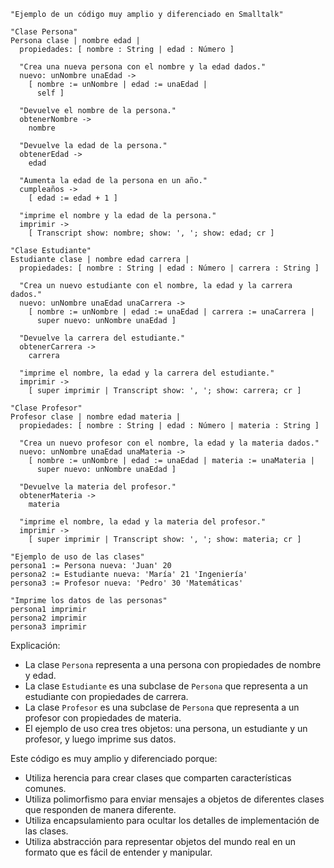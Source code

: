 ```smalltalk
"Ejemplo de un código muy amplio y diferenciado en Smalltalk"

"Clase Persona"
Persona clase | nombre edad |
  propiedades: [ nombre : String | edad : Número ]

  "Crea una nueva persona con el nombre y la edad dados."
  nuevo: unNombre unaEdad ->
    [ nombre := unNombre | edad := unaEdad |
      self ]

  "Devuelve el nombre de la persona."
  obtenerNombre ->
    nombre

  "Devuelve la edad de la persona."
  obtenerEdad ->
    edad

  "Aumenta la edad de la persona en un año."
  cumpleaños ->
    [ edad := edad + 1 ]

  "imprime el nombre y la edad de la persona."
  imprimir ->
    [ Transcript show: nombre; show: ', '; show: edad; cr ]

"Clase Estudiante"
Estudiante clase | nombre edad carrera |
  propiedades: [ nombre : String | edad : Número | carrera : String ]

  "Crea un nuevo estudiante con el nombre, la edad y la carrera dados."
  nuevo: unNombre unaEdad unaCarrera ->
    [ nombre := unNombre | edad := unaEdad | carrera := unaCarrera |
      super nuevo: unNombre unaEdad ]

  "Devuelve la carrera del estudiante."
  obtenerCarrera ->
    carrera

  "imprime el nombre, la edad y la carrera del estudiante."
  imprimir ->
    [ super imprimir | Transcript show: ', '; show: carrera; cr ]

"Clase Profesor"
Profesor clase | nombre edad materia |
  propiedades: [ nombre : String | edad : Número | materia : String ]

  "Crea un nuevo profesor con el nombre, la edad y la materia dados."
  nuevo: unNombre unaEdad unaMateria ->
    [ nombre := unNombre | edad := unaEdad | materia := unaMateria |
      super nuevo: unNombre unaEdad ]

  "Devuelve la materia del profesor."
  obtenerMateria ->
    materia

  "imprime el nombre, la edad y la materia del profesor."
  imprimir ->
    [ super imprimir | Transcript show: ', '; show: materia; cr ]

"Ejemplo de uso de las clases"
persona1 := Persona nueva: 'Juan' 20
persona2 := Estudiante nueva: 'María' 21 'Ingeniería'
persona3 := Profesor nueva: 'Pedro' 30 'Matemáticas'

"Imprime los datos de las personas"
persona1 imprimir
persona2 imprimir
persona3 imprimir
```

Explicación:

* La clase `Persona` representa a una persona con propiedades de nombre y edad.
* La clase `Estudiante` es una subclase de `Persona` que representa a un estudiante con propiedades de carrera.
* La clase `Profesor` es una subclase de `Persona` que representa a un profesor con propiedades de materia.
* El ejemplo de uso crea tres objetos: una persona, un estudiante y un profesor, y luego imprime sus datos.

Este código es muy amplio y diferenciado porque:

* Utiliza herencia para crear clases que comparten características comunes.
* Utiliza polimorfismo para enviar mensajes a objetos de diferentes clases que responden de manera diferente.
* Utiliza encapsulamiento para ocultar los detalles de implementación de las clases.
* Utiliza abstracción para representar objetos del mundo real en un formato que es fácil de entender y manipular.